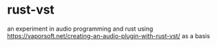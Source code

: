 # rust-vst
an experiment in audio programming and rust using https://vaporsoft.net/creating-an-audio-plugin-with-rust-vst/
as a basis
